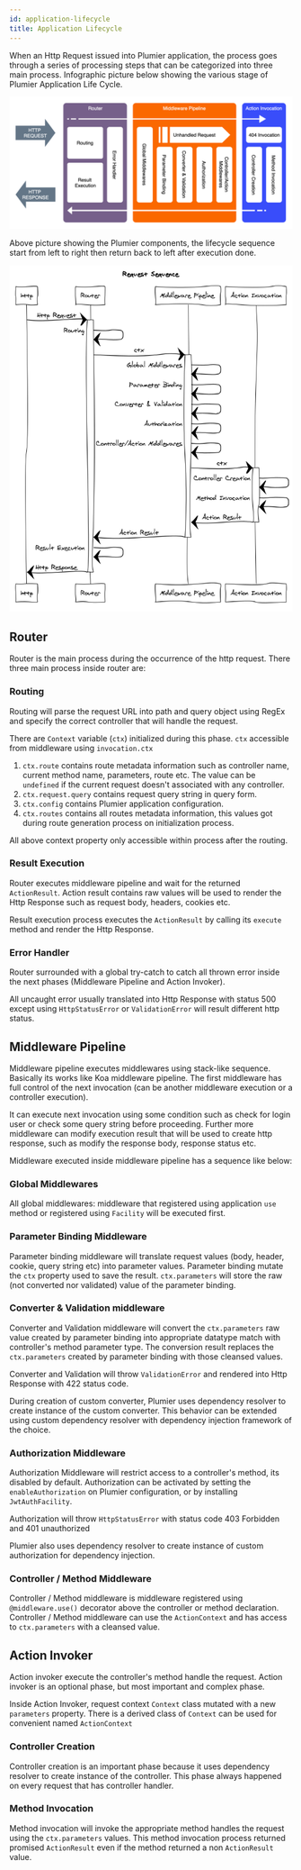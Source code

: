 ```yaml
---
id: application-lifecycle
title: Application Lifecycle
---
```


When an Http Request issued into Plumier application, the process goes through a series of processing steps that can be categorized into three main process. Infographic picture below showing the various stage of Plumier Application Life Cycle.

![Application Life Cycle](../assets/application-lifecycle.png)

Above picture showing the Plumier components, the lifecycle sequence start from left to right then return back to left after execution done.

![Sequence Diagram](../assets/request-sequence.png)

## Router 
Router is the main process during the occurrence of the http request. There three main process inside router are: 

### Routing
Routing will parse the request URL into path and query object using RegEx and specify the correct controller that will handle the request. 

There are `Context` variable (`ctx`) initialized during this phase. `ctx` accessible from middleware using `invocation.ctx`

1. `ctx.route` contains route metadata information such as controller name, current method name, parameters, route etc. The value can be `undefined` if the current request doesn't associated with any controller.
2. `ctx.request.query` contains request query string in query form. 
3. `ctx.config` contains Plumier application configuration.
4. `ctx.routes` contains all routes metadata information, this values got during route generation process on initialization process.

All above context property only accessible within process after the routing. 

### Result Execution 
Router executes middleware pipeline and wait for the returned `ActionResult`. Action result contains raw values will be used to render the Http Response such as request body, headers, cookies etc. 

Result execution process executes the `ActionResult` by calling its `execute` method and render the Http Response.

### Error Handler 
Router surrounded with a global try-catch to catch all thrown error inside the next phases (Middleware Pipeline and Action Invoker). 

All uncaught error usually translated into Http Response with status 500 except using `HttpStatusError` or `ValidationError` will result different http status.

## Middleware Pipeline 
Middleware pipeline executes middlewares using stack-like sequence. Basically its works like Koa middleware pipeline. The first middleware has full control of the next invocation (can be another middleware execution or a controller execution). 

It can execute next invocation using some condition such as check for login user or check some query string before proceeding. Further more middleware can modify execution result that will be used to create http response, such as modify the response body, response status etc.

Middleware executed inside middleware pipeline has a sequence like below: 

### Global Middlewares
All global middlewares: middleware that registered using application `use` method or registered using `Facility` will be executed first. 

### Parameter Binding Middleware
Parameter binding middleware will translate request values (body, header, cookie, query string etc) into parameter values. Parameter binding mutate the `ctx` property used to save the result. `ctx.parameters` will store the raw (not converted nor validated) value of the parameter binding. 

### Converter & Validation middleware
Converter and Validation middleware will convert the `ctx.parameters` raw value created by parameter binding into appropriate datatype match with controller's method parameter type. The conversion result replaces the `ctx.parameters` created by parameter binding with those cleansed values.

Converter and Validation will throw `ValidationError` and rendered into Http Response with 422 status code.

During creation of custom converter, Plumier uses dependency resolver to create instance of the custom converter. This behavior can be extended using custom dependency resolver with dependency injection framework of the choice.

### Authorization Middleware
Authorization Middleware will restrict access to a controller's method, its disabled by default. Authorization can be activated by setting the `enableAuthorization` on Plumier configuration, or by installing `JwtAuthFacility`. 

Authorization will throw `HttpStatusError` with status code 403 Forbidden and 401 unauthorized

Plumier also uses dependency resolver to create instance of custom authorization for dependency injection.

### Controller / Method Middleware 
Controller / Method middleware is middleware registered using `@middleware.use()` decorator above the controller or method declaration. Controller / Method middleware can use the `ActionContext` and has access to `ctx.parameters` with a cleansed value.


## Action Invoker
Action invoker execute the controller's method handle the request. Action invoker is an optional phase, but most important and complex phase. 

Inside Action Invoker, request context `Context` class mutated with a new `parameters` property. There is a derived class of `Context` can be used for convenient named `ActionContext`

### Controller Creation 
Controller creation is an important phase because it uses dependency resolver to create instance of the controller. This phase always happened on every request that has controller handler.

### Method Invocation
Method invocation will invoke the appropriate method handles the request using the `ctx.parameters` values. This method invocation process returned promised `ActionResult` even if the method returned a non `ActionResult` value.